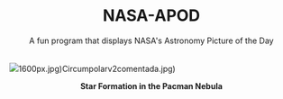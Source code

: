 <div align="center">
  <h1>
    NASA-APOD
  </h1>
</div>
  
<div align="center">
  A fun program that displays NASA's Astronomy Picture of the Day
</div>

<br>

![](https://apod.nasa.gov/apod/image/2503/Pacman_Montilla_1500.jpg)1600px.jpg)Circumpolarv2comentada.jpg)

<p align = "center">
  <b>Star Formation in the Pacman Nebula</b>
</p>
